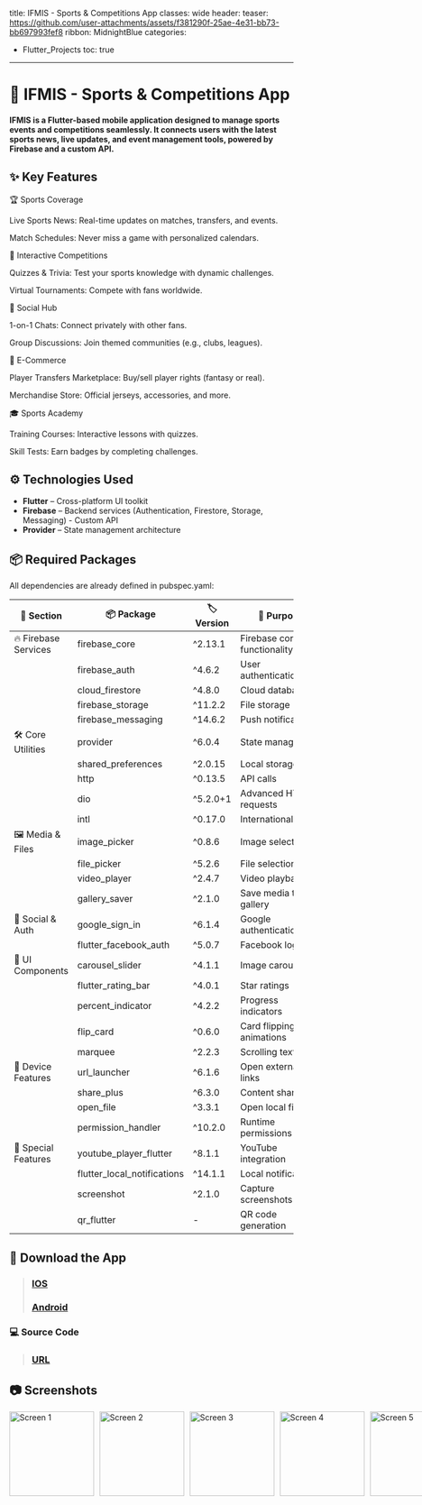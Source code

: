 title: IFMIS - Sports & Competitions App
classes: wide
header:
  teaser: https://github.com/user-attachments/assets/f381290f-25ae-4e31-bb73-bb697993fef8
ribbon: MidnightBlue
categories:
  - Flutter_Projects
toc: true
---

# 📱 IFMIS - Sports & Competitions App
#### IFMIS is a Flutter-based mobile application designed to manage sports events and competitions seamlessly. It connects users with the latest sports news, live updates, and event management tools, powered by Firebase and a custom API.

## ✨ Key Features

🏆 Sports Coverage

Live Sports News: Real-time updates on matches, transfers, and events.

Match Schedules: Never miss a game with personalized calendars.

🎯 Interactive Competitions

Quizzes & Trivia: Test your sports knowledge with dynamic challenges.

Virtual Tournaments: Compete with fans worldwide.

💬 Social Hub

1-on-1 Chats: Connect privately with other fans.

Group Discussions: Join themed communities (e.g., clubs, leagues).

🛒 E-Commerce

Player Transfers Marketplace: Buy/sell player rights (fantasy or real).

Merchandise Store: Official jerseys, accessories, and more.

🎓 Sports Academy

Training Courses: Interactive lessons with quizzes.

Skill Tests: Earn badges by completing challenges.

## ⚙️ Technologies Used

- **Flutter** – Cross-platform UI toolkit 
- **Firebase** – Backend services (Authentication, Firestore, Storage, Messaging) - Custom API
- **Provider** – State management architecture

## 📦 Required Packages

All dependencies are already defined in pubspec.yaml:

| 📂 Section             | 📦 Package               | 🏷️ Version | 🎯 Purpose                      |
|------------------------|--------------------------|------------|---------------------------------|
| 🔥 Firebase Services   | firebase_core          | ^2.13.1    | Firebase core functionality     |
|                        | firebase_auth          | ^4.6.2     | User authentication             |
|                        | cloud_firestore        | ^4.8.0     | Cloud database                  |
|                        | firebase_storage       | ^11.2.2    | File storage                     |
|                        | firebase_messaging     | ^14.6.2    | Push notifications              |
| 🛠 Core Utilities      | provider               | ^6.0.4     | State management                |
|                        | shared_preferences     | ^2.0.15    | Local storage                   |
|                        | http                   | ^0.13.5    | API calls                       |
|                        | dio                    | ^5.2.0+1   | Advanced HTTP requests          |
|                        | intl                   | ^0.17.0    | Internationalization            |
| 🖼 Media & Files       | image_picker           | ^0.8.6     | Image selection                 |
|                        | file_picker            | ^5.2.6     | File selection                  |
|                        | video_player           | ^2.4.7     | Video playback                  |
|                        | gallery_saver          | ^2.1.0     | Save media to gallery           |
| 🔗 Social & Auth       | google_sign_in         | ^6.1.4     | Google authentication           |
|                        | flutter_facebook_auth  | ^5.0.7     | Facebook login                  |
| 🎨 UI Components       | carousel_slider        | ^4.1.1     | Image carousels                 |
|                        | flutter_rating_bar     | ^4.0.1     | Star ratings                    |
|                        | percent_indicator      | ^4.2.2     | Progress indicators             |
|                        | flip_card              | ^0.6.0     | Card flipping animations        |
|                        | marquee                | ^2.2.3     | Scrolling text                  |
| 📱 Device Features     | url_launcher           | ^6.1.6     | Open external links             |
|                        | share_plus             | ^6.3.0     | Content sharing                 |
|                        | open_file              | ^3.3.1     | Open local files                |
|                        | permission_handler     | ^10.2.0    | Runtime permissions             |
| 🚀 Special Features    | youtube_player_flutter | ^8.1.1     | YouTube integration             |
|                        | flutter_local_notifications | ^14.1.1 | Local notifications             |
|                        | screenshot             | ^2.1.0     | Capture screenshots             |
|                        | qr_flutter             | -          | QR code generation              |

## 📱 Download the App

> ### [IOS](https://apps.apple.com/us/app/ifmis/id1670802361)
> ### [Android](https://play.google.com/store/apps/details?id=dev.ifmis.news)

### 💻 Source Code
> ### [URL](https://github.com/AbdoOo20/IFMIS)

## 📷 Screenshots

<div style="display: flex; gap: 10px;">
  <img src="https://github.com/user-attachments/assets/41099639-f3a9-4694-90f3-814794e2e32b" alt="Screen 1" width="150" />
  <img src="https://github.com/user-attachments/assets/81bfd7f5-1051-47d2-9126-5f92acfae510" alt="Screen 2" width="150" />
  <img src="https://github.com/user-attachments/assets/214b55ec-37f3-4b8e-a22e-1f77a0ac5fcf" alt="Screen 3" width="150" />
  <img src="https://github.com/user-attachments/assets/bb9346b7-ec7d-4149-b651-223aac0abf18" alt="Screen 4" width="150" />
  <img src="https://github.com/user-attachments/assets/4a484307-9867-4f52-ba92-52c4e1932e14" alt="Screen 5" width="150" />
  <img src="https://github.com/user-attachments/assets/a5018edd-13a7-40d8-869a-e78a0bb09d00" alt="Screen 6" width="150" />
  <img src="https://github.com/user-attachments/assets/314092c2-4673-4d70-9714-67a4a9c63f9b" alt="Screen 7" width="150" />
  <img src="https://github.com/user-attachments/assets/1adc1986-af27-4ed7-a4e6-3abd50e2566b" alt="Screen 8" width="150" />
  <img src="https://github.com/user-attachments/assets/36d988bb-710c-4894-a048-d2e83b771089" alt="Screen 9" width="150" />
  <img src="https://github.com/user-attachments/assets/7db246e2-bf5f-494a-bcd0-cd506d62193f" alt="Screen 10" width="150" />
</div>
